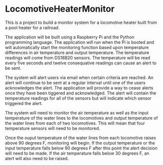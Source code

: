 # LocomotiveHeaterMonitor
This is a project to build a monitor system for a locomotive heater built from a pool heater for a railroad.

The application will be built using a Raspberry Pi and the Python programming language.  The application will run when the Pi is booted and will automatically start the monitoring function based upon temperature differences in air temperature and output temperature.  The temperature readings will come from DS18B20 sensors.  The temperature will be read every five seconds and twelve consequative readings can cause an alert to be sent.

The system will alert users via email when certain criteria are reached.  An alert will continue to be sent at a regular interval until one of the users acknowledges the alert.  The application will provide a way to cease alerts once they have been tiggered and acknowledged.  The alert will contain the temperature readings for all of the sensors but will indicate which sensor triggered the alert.

The system will need to monitor the air temperature as well as the input temperature of the water lines to the locomotives and output temperature of the water lines from each of two locomotives.  This will mean that four temperature sensors will need to be monitored.

Once the ouput temperature of the water lines from each locomotive raises above 90 degrees F, monitoring will begin.  If the output temperature or the input temperature falls below 90 degrees F after this point the alert decision will need to be made.  If the air temperature falls below 30 degrees F, an alert will also need to be raised.
